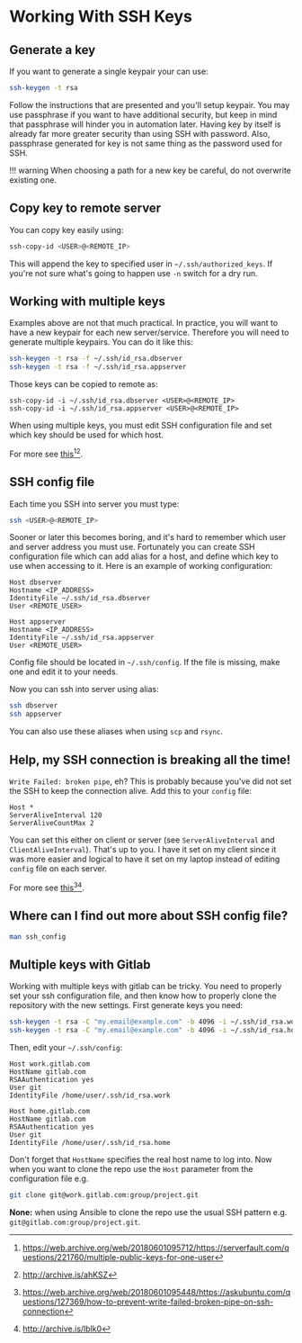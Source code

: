 # Working With SSH Keys

## Generate a key

If you want to generate a single keypair your can use:

```bash
ssh-keygen -t rsa
```

Follow the instructions that are presented and you'll setup keypair. You may use passphrase if you want to have additional security, but keep in mind that passphrase will hinder you in automation later. Having key by itself is already far more greater security than using SSH with password. Also, passphrase generated for key is not same thing as the password used for SSH.

!!! warning
    When choosing a path for a new key be careful, do not overwrite existing one.

## Copy key to remote server

You can copy key easily using:

```bash
ssh-copy-id <USER>@<REMOTE_IP>
```

This will append the key to specified user in `~/.ssh/authorized_keys`. If you're not sure what's going to happen use `-n` switch for a dry run.

## Working with multiple keys

Examples above are not that much practical. In practice, you will want to have a new keypair for each new server/service. Therefore you will need to generate multiple keypairs. You can do it like this:

```bash
ssh-keygen -t rsa -f ~/.ssh/id_rsa.dbserver
ssh-keygen -t rsa -f ~/.ssh/id_rsa.appserver
```

Those keys can be copied to remote as:

```bahs
ssh-copy-id -i ~/.ssh/id_rsa.dbserver <USER>@<REMOTE_IP>
ssh-copy-id -i ~/.ssh/id_rsa.appserver <USER>@<REMOTE_IP>
```

When using multiple keys, you must edit SSH configuration file and set which key should be used for which host.

For more see [this][1][^1][^2].

## SSH config file

Each time you SSH into server you must type:

```bash
ssh <USER>@<REMOTE_IP>
```

Sooner or later this becomes boring, and it's hard to remember which user and server address you must use. Fortunately you can create SSH configuration file which can add alias for a host, and define which key to use when accessing to it. Here is an example of working configuration:

```
Host dbserver
Hostname <IP_ADDRESS>
IdentityFile ~/.ssh/id_rsa.dbserver
User <REMOTE_USER>

Host appserver
Hostname <IP_ADDRESS>
IdentityFile ~/.ssh/id_rsa.appserver
User <REMOTE_USER>
```

Config file should be located in `~/.ssh/config`. If the file is missing, make one and edit it to your needs.

Now you can ssh into server using alias:

```bash
ssh dbserver
ssh appserver
```

You can also use these aliases when using `scp` and `rsync`.

## Help, my SSH connection is breaking all the time!

`Write Failed: broken pipe`, eh? This is probably because you've did not set the SSH to keep the connection alive. Add this to your `config` file:

```
Host *
ServerAliveInterval 120
ServerAliveCountMax 2
```

You can set this either on client or server (see `ServerAliveInterval` and `ClientAliveInterval`). That's up to you. I have it set on my client since it was more easier and logical to have it set on my laptop instead of editing `config` file on each server.

For more see [this][2][^3][^4].

## Where can I find out more about SSH config file?

```bash
man ssh_config
```

## Multiple keys with Gitlab

Working with multiple keys with gitlab can be tricky. You need to properly set your ssh configuration file, and then know how to properly clone the repository with the new settings. First generate keys you need:

```bash
ssh-keygen -t rsa -C "my.email@example.com" -b 4096 -i ~/.ssh/id_rsa.work
ssh-keygen -t rsa -C "my.email@example.com" -b 4096 -i ~/.ssh/id_rsa.home
```

Then, edit your `~/.ssh/config`:

```
Host work.gitlab.com
HostName gitlab.com
RSAAuthentication yes
User git
IdentityFile /home/user/.ssh/id_rsa.work

Host home.gitlab.com
HostName gitlab.com
RSAAuthentication yes
User git
IdentityFile /home/user/.ssh/id_rsa.home
```

Don't forget that `HostName` specifies the real host name to log into. Now when you want to clone the repo use the `Host` parameter from the configuration file e.g.

```bash
git clone git@work.gitlab.com:group/project.git
```

**None:** when using Ansible to clone the repo use the usual SSH pattern e.g. `git@gitlab.com:group/project.git`.

[^1]: <https://web.archive.org/web/20180601095712/https://serverfault.com/questions/221760/multiple-public-keys-for-one-user>
[^2]: <http://archive.is/ahKSZ>
[^3]: <https://web.archive.org/web/20180601095448/https://askubuntu.com/questions/127369/how-to-prevent-write-failed-broken-pipe-on-ssh-connection>
[^4]: <http://archive.is/lblk0>

[1]: https://serverfault.com/questions/221760/multiple-public-keys-for-one-user
[2]: https://askubuntu.com/questions/127369/how-to-prevent-write-failed-broken-pipe-on-ssh-connection
